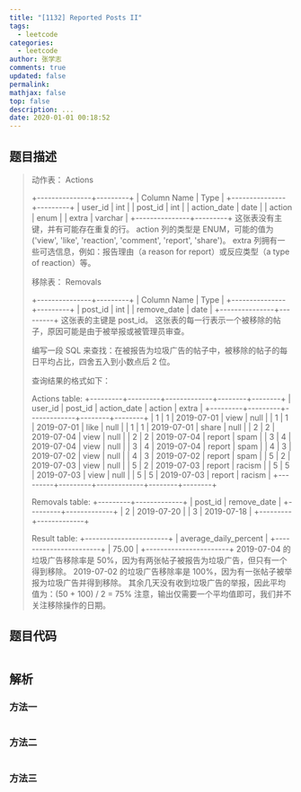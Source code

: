 ```yaml
---
title: "[1132] Reported Posts II"
tags:
  - leetcode
categories:
  - leetcode
author: 张学志
comments: true
updated: false
permalink:
mathjax: false
top: false
description: ...
date: 2020-01-01 00:18:52
---
```


## 题目描述

> 动作表： Actions 
> 
> 
> +---------------+---------+
> | Column Name   | Type    |
> +---------------+---------+
> | user_id       | int     |
> | post_id       | int     |
> | action_date   | date    |
> | action        | enum    |
> | extra         | varchar |
> +---------------+---------+
> 这张表没有主键，并有可能存在重复的行。
> action 列的类型是 ENUM，可能的值为 ('view', 'like', 'reaction', 'comment', 'report', 'share')。
> extra 列拥有一些可选信息，例如：报告理由（a reason for report）或反应类型（a type of reaction）等。 
> 
> 移除表： Removals 
> 
> 
> +---------------+---------+
> | Column Name   | Type    |
> +---------------+---------+
> | post_id       | int     |
> | remove_date   | date    | 
> +---------------+---------+
> 这张表的主键是 post_id。
> 这张表的每一行表示一个被移除的帖子，原因可能是由于被举报或被管理员审查。
> 
> 
> 
> 
> 编写一段 SQL 来查找：在被报告为垃圾广告的帖子中，被移除的帖子的每日平均占比，四舍五入到小数点后 2 位。 
> 
> 查询结果的格式如下： 
> 
> 
> Actions table:
> +---------+---------+-------------+--------+--------+
> | user_id | post_id | action_date | action | extra  |
> +---------+---------+-------------+--------+--------+
> | 1       | 1       | 2019-07-01  | view   | null   |
> | 1       | 1       | 2019-07-01  | like   | null   |
> | 1       | 1       | 2019-07-01  | share  | null   |
> | 2       | 2       | 2019-07-04  | view   | null   |
> | 2       | 2       | 2019-07-04  | report | spam   |
> | 3       | 4       | 2019-07-04  | view   | null   |
> | 3       | 4       | 2019-07-04  | report | spam   |
> | 4       | 3       | 2019-07-02  | view   | null   |
> | 4       | 3       | 2019-07-02  | report | spam   |
> | 5       | 2       | 2019-07-03  | view   | null   |
> | 5       | 2       | 2019-07-03  | report | racism |
> | 5       | 5       | 2019-07-03  | view   | null   |
> | 5       | 5       | 2019-07-03  | report | racism |
> +---------+---------+-------------+--------+--------+
> 
> Removals table:
> +---------+-------------+
> | post_id | remove_date |
> +---------+-------------+
> | 2       | 2019-07-20  |
> | 3       | 2019-07-18  |
> +---------+-------------+
> 
> Result table:
> +-----------------------+
> | average_daily_percent |
> +-----------------------+
> | 75.00                 |
> +-----------------------+
> 2019-07-04 的垃圾广告移除率是 50%，因为有两张帖子被报告为垃圾广告，但只有一个得到移除。
> 2019-07-02 的垃圾广告移除率是 100%，因为有一张帖子被举报为垃圾广告并得到移除。
> 其余几天没有收到垃圾广告的举报，因此平均值为：(50 + 100) / 2 = 75%
> 注意，输出仅需要一个平均值即可，我们并不关注移除操作的日期。 
> 

## 题目代码

```cpp

```

## 解析

### 方法一

```cpp

```

### 方法二

```cpp

```

### 方法三

```cpp

```

